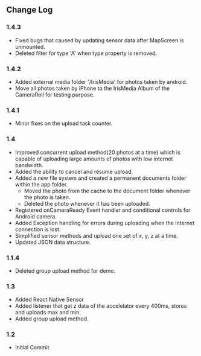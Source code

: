 ## Change Log

### 1.4.3

- Fixed bugs that caused by updating sensor data after MapScreen is unmounted.
- Deleted filter for type 'A' when type property is removed.

### 1.4.2

- Added external media folder '/IrisMedia' for photos taken by android.
- Move all photos taken by iPhone to the IrisMedia Album of the CameraRoll for testing purpose.

### 1.4.1

- Minor fixes on the upload task counter.

### 1.4

- Improved concurrent upload method(20 photos at a time) which is capable of uploading large amounts of photos with low internet bandwidth.
- Added the ability to cancel and resume upload.
- Added a new file system and created a permanent documents folder within the app folder.
  - Moved the photo from the cache to the document folder whenever the photo is taken.
  - Deleted the photo whenever it has been uploaded.
- Registered onCameraReady Event handler and conditional controls for Android camera.
- Added Exception handling for errors during uploading when the internet connection is lost.
- Simplified sensor methods and upload one set of x, y, z at a time.
- Updated JSON data structure.

### 1.1.4

- Deleted group upload method for demo.

### 1.3

- Added React Native Sensor
- Added listener that get z data of the accelelator every 400ms, stores and uploads max and min.
- Added group upload method.

### 1.2

- Initial Commit
